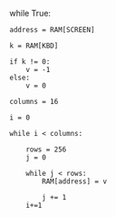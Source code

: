 while True:

    address = RAM[SCREEN]

    k = RAM[KBD]
    
    if k != 0:
        v = -1
    else:
        v = 0

    columns = 16

    i = 0

    while i < columns:

        rows = 256
        j = 0

        while j < rows:
            RAM[address] = v

            j += 1
        i+=1
